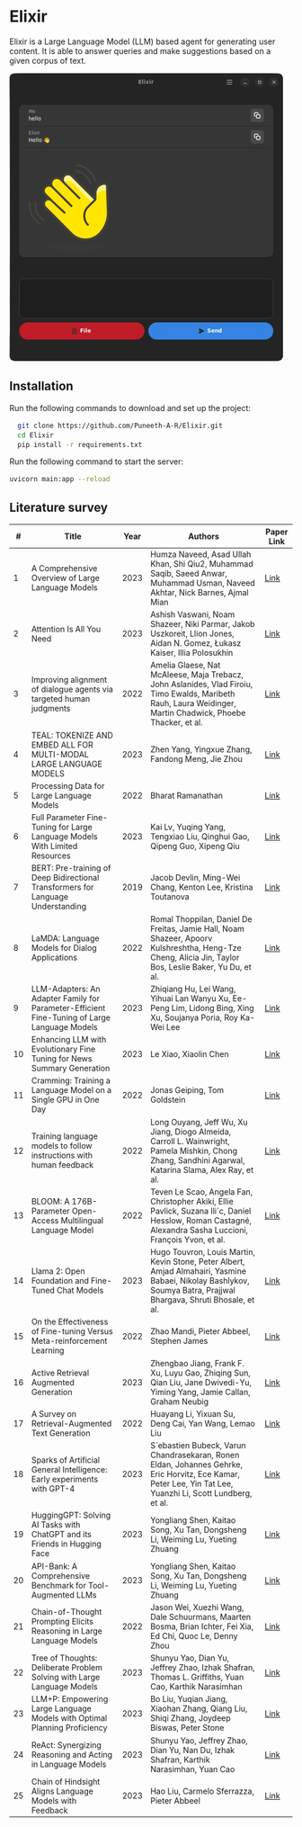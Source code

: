# Elixir
Elixir is a Large Language Model (LLM) based agent for generating user content. It is able to answer queries and make suggestions based on a given corpus of text.
<br>

![alt text](archive/shot.png "Title")

## Installation

Run the following commands to download and set up the project:

```bash
  git clone https://github.com/Puneeth-A-R/Elixir.git
  cd Elixir
  pip install -r requirements.txt
```
Run the following command to start the server:

```bash      
uvicorn main:app --reload
```

## Literature survey 

| **#** | **Title** | **Year** | **Authors** | **Paper Link** |
| --- | --- | --- | --- | --- |
| 1 | A Comprehensive Overview of Large Language Models | 2023 | Humza Naveed, Asad Ullah Khan, Shi Qiu2, Muhammad Saqib, Saeed Anwar, Muhammad Usman, Naveed Akhtar, Nick Barnes, Ajmal Mian | [Link](https://arxiv.org/pdf/2307.06435.pdf) |
| 2 | Attention Is All You Need | 2023 | Ashish Vaswani, Noam Shazeer, Niki Parmar, Jakob Uszkoreit, Llion Jones, Aidan N. Gomez, Łukasz Kaiser, Illia Polosukhin | [Link](https://arxiv.org/pdf/1706.03762.pdf) |
| 3 | Improving alignment of dialogue agents via targeted human judgments | 2022 | Amelia Glaese, Nat McAleese, Maja Trebacz, John Aslanides, Vlad Firoiu, Timo Ewalds, Maribeth Rauh, Laura Weidinger, Martin Chadwick, Phoebe Thacker, et al. | [Link](https://arxiv.org/pdf/2209.14375.pdf) |
| 4 | TEAL: TOKENIZE AND EMBED ALL FOR MULTI-MODAL LARGE LANGUAGE MODELS | 2023 | Zhen Yang, Yingxue Zhang, Fandong Meng, Jie Zhou | [Link](https://arxiv.org/pdf/2311.04589.pdf) |
| 5 | Processing Data for Large Language Models | 2022 | Bharat Ramanathan | [Link](https://wandb.ai/wandb_gen/llm-data-processing/reports/Processing-Data-for-Large-Language-Models--VmlldzozMDg4MTM2) |
| 6 | Full Parameter Fine-Tuning for Large Language Models With Limited Resources | 2023 | Kai Lv, Yuqing Yang, Tengxiao Liu, Qinghui Gao, Qipeng Guo, Xipeng Qiu | [Link](https://arxiv.org/pdf/2306.09782.pdf) |
| 7 | BERT: Pre-training of Deep Bidirectional Transformers for Language Understanding | 2019 | Jacob Devlin, Ming-Wei Chang, Kenton Lee, Kristina Toutanova | [Link](https://arxiv.org/pdf/1810.04805.pdf) |
| 8 | LaMDA: Language Models for Dialog Applications | 2022 | Romal Thoppilan, Daniel De Freitas, Jamie Hall, Noam Shazeer, Apoorv Kulshreshtha, Heng-Tze Cheng, Alicia Jin, Taylor Bos, Leslie Baker, Yu Du, et al. | [Link](https://arxiv.org/pdf/2201.08239.pdf) |
| 9 | LLM-Adapters: An Adapter Family for Parameter-Efficient Fine-Tuning of Large Language Models | 2023 | Zhiqiang Hu, Lei Wang, Yihuai Lan Wanyu Xu, Ee-Peng Lim, Lidong Bing, Xing Xu, Soujanya Poria, Roy Ka-Wei Lee | [Link](https://arxiv.org/pdf/2304.01933.pdf) |
| 10 | Enhancing LLM with Evolutionary Fine Tuning for News Summary Generation | 2023 | Le Xiao, Xiaolin Chen | [Link](https://arxiv.org/pdf/2307.02839.pdf) |
| 11 | Cramming: Training a Language Model on a Single GPU in One Day | 2022 | Jonas Geiping, Tom Goldstein | [Link](https://arxiv.org/pdf/2212.14034.pdf) |
| 12 | Training language models to follow instructions with human feedback | 2022 | Long Ouyang, Jeff Wu, Xu Jiang, Diogo Almeida, Carroll L. Wainwright, Pamela Mishkin, Chong Zhang, Sandhini Agarwal, Katarina Slama, Alex Ray, et al. | [Link](https://arxiv.org/pdf/2203.02155.pdf) |
| 13 | BLOOM: A 176B-Parameter Open-Access Multilingual Language Model | 2022 | Teven Le Scao, Angela Fan, Christopher Akiki, Ellie Pavlick, Suzana Ili´c, Daniel Hesslow, Roman Castagné, Alexandra Sasha Luccioni, François Yvon, et al. | [Link](https://arxiv.org/pdf/2211.05100.pdf) |
| 14 | Llama 2: Open Foundation and Fine-Tuned Chat Models | 2023 | Hugo Touvron, Louis Martin, Kevin Stone, Peter Albert, Amjad Almahairi, Yasmine Babaei, Nikolay Bashlykov, Soumya Batra, Prajjwal Bhargava, Shruti Bhosale, et al. | [Link](https://arxiv.org/pdf/2307.09288.pdf) |
| 15 | On the Effectiveness of Fine-tuning Versus Meta-reinforcement Learning | 2022 | Zhao Mandi, Pieter Abbeel, Stephen James | [Link](https://arxiv.org/pdf/2206.03271.pdf) |
| 16 | Active Retrieval Augmented Generation | 2023 | Zhengbao Jiang, Frank F. Xu, Luyu Gao, Zhiqing Sun, Qian Liu, Jane Dwivedi-Yu, Yiming Yang, Jamie Callan, Graham Neubig | [Link](https://arxiv.org/pdf/2305.06983.pdf) |
| 17 | A Survey on Retrieval-Augmented Text Generation | 2022 | Huayang Li, Yixuan Su, Deng Cai, Yan Wang, Lemao Liu | [Link](https://arxiv.org/pdf/2202.01110.pdf) |
| 18 | Sparks of Artificial General Intelligence: Early experiments with GPT-4 | 2023 | S´ebastien Bubeck, Varun Chandrasekaran, Ronen Eldan, Johannes Gehrke, Eric Horvitz, Ece Kamar, Peter Lee, Yin Tat Lee, Yuanzhi Li, Scott Lundberg, et al. | [Link](https://arxiv.org/pdf/2303.12712.pdf) |
| 19 | HuggingGPT: Solving AI Tasks with ChatGPT and its Friends in Hugging Face | 2023 | Yongliang Shen, Kaitao Song, Xu Tan, Dongsheng Li, Weiming Lu, Yueting Zhuang | [Link](https://arxiv.org/abs/2303.17580) |
| 20 | API-Bank: A Comprehensive Benchmark for Tool-Augmented LLMs | 2023 | Yongliang Shen, Kaitao Song, Xu Tan, Dongsheng Li, Weiming Lu, Yueting Zhuang | [Link](https://arxiv.org/pdf/2304.08244.pdf) |
| 21 | Chain-of-Thought Prompting Elicits Reasoning in Large Language Models | 2022 | Jason Wei, Xuezhi Wang, Dale Schuurmans, Maarten Bosma, Brian Ichter, Fei Xia, Ed Chi, Quoc Le, Denny Zhou | [Link](https://arxiv.org/pdf/2201.11903.pdf) |
| 22 | Tree of Thoughts: Deliberate Problem Solving with Large Language Models | 2023 | Shunyu Yao, Dian Yu, Jeffrey Zhao, Izhak Shafran, Thomas L. Griffiths, Yuan Cao, Karthik Narasimhan | [Link](https://arxiv.org/pdf/2305.10601.pdf) |
| 23 | LLM+P: Empowering Large Language Models with Optimal Planning Proficiency | 2023 | Bo Liu, Yuqian Jiang, Xiaohan Zhang, Qiang Liu, Shiqi Zhang, Joydeep Biswas, Peter Stone | [Link](https://arxiv.org/pdf/2304.11477.pdf) |
| 24 | ReAct: Synergizing Reasoning and Acting in Language Models | 2023 | Shunyu Yao, Jeffrey Zhao, Dian Yu, Nan Du, Izhak Shafran, Karthik Narasimhan, Yuan Cao | [Link](https://arxiv.org/pdf/2210.03629.pdf) |
| 25 | Chain of Hindsight Aligns Language Models with Feedback | 2023 | Hao Liu, Carmelo Sferrazza, Pieter Abbeel | [Link](https://arxiv.org/pdf/2302.02676.pdf) |
